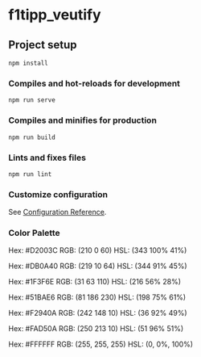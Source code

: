 # f1tipp_veutify

## Project setup
```
npm install
```

### Compiles and hot-reloads for development
```
npm run serve
```

### Compiles and minifies for production
```
npm run build
```

### Lints and fixes files
```
npm run lint
```

### Customize configuration
See [Configuration Reference](https://cli.vuejs.org/config/).

### Color Palette

Hex: #D2003C
RGB: (210 0 60)
HSL: (343 100% 41%)

Hex: #DB0A40
RGB: (219 10 64)
HSL: (344 91% 45%)

Hex: #1F3F6E
RGB: (31 63 110)
HSL: (216 56% 28%)

Hex: #51BAE6
RGB: (81 186 230)
HSL: (198 75% 61%)

Hex: #F2940A
RGB: (242 148 10)
HSL: (36 92% 49%)

Hex: #FAD50A
RGB: (250 213 10)
HSL: (51 96% 51%)

Hex: #FFFFFF
RGB: (255, 255, 255)
HSL: (0, 0%, 100%)
